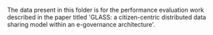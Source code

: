 The data present in this folder is for the performance evaluation work described in the paper titled 'GLASS: a citizen-centric distributed data sharing model within an e-governance architecture'.
